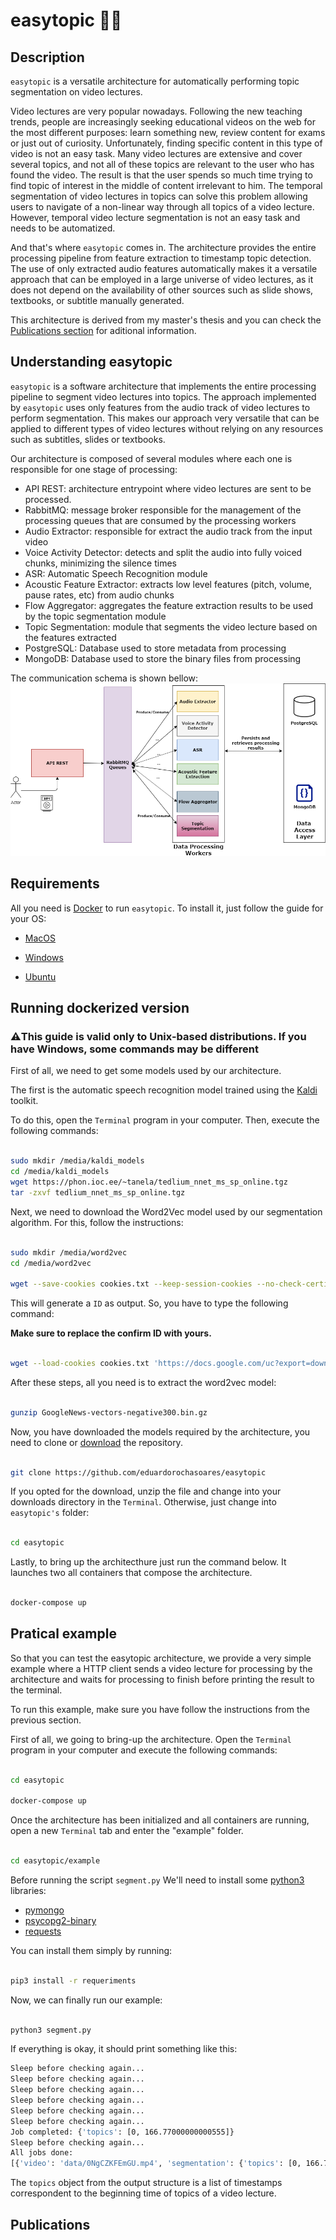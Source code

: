 # easytopic :man_teacher:

## Description
``easytopic`` is a versatile architecture for automatically performing topic segmentation on video lectures. 

Video lectures are very popular nowadays. Following the new teaching trends, people are increasingly seeking educational videos on the web
for the most different purposes: learn something new, review content for exams or just out of curiosity. Unfortunately, finding specific
content in this type of video is not an easy task. Many video lectures are extensive and cover several topics, and not all of these topics
are relevant to the user who has found the video. The result is that the user spends so much time trying to find topic of interest in the
middle of content irrelevant to him. The temporal segmentation of video lectures in topics can solve this problem allowing users to
navigate of a non-linear way through all topics of a video lecture. However, temporal video lecture segmentation is not an easy task
and needs to be automatized.


And that's where ``easytopic`` comes in. The architecture provides the entire processing pipeline from feature extraction to
timestamp topic detection. The use of only extracted audio features automatically makes it a versatile approach that can be employed in
a large universe of video lectures, as it does not depend on the availability of other sources such as slide shows, textbooks, 
or subtitle manually generated.

This architecture is derived from my master's thesis and you can check the [Publications section](#publications) for aditional information.

## Understanding easytopic

`easytopic` is a software architecture that implements the entire processing pipeline to segment video lectures into topics. The approach implemented by `easytopic` uses only features from the audio track of video lectures to perform segmentation. This makes our approach very versatile that can be applied to different types of video lectures without relying on any resources such as subtitles, slides or textbooks.

Our architecture is composed of several modules where each one is responsible for one stage of processing:
* API REST: architecture entrypoint where video lectures are sent to be processed.
* RabbitMQ: message broker responsible for the management of the processing queues that are consumed by the processing workers
* Audio Extractor: responsible for extract the audio track from the input video
* Voice Activity Detector: detects and split the audio into fully voiced chunks, minimizing the silence times
* ASR: Automatic Speech Recognition module
* Acoustic Feature Extractor: extracts low level features (pitch, volume, pause rates, etc) from audio chunks
* Flow Aggregator: aggregates the feature extraction results to be used by the topic segmentation module
* Topic Segmentation: module that segments the video lecture based on the features extracted
* PostgreSQL: Database used to store metadata from processing
* MongoDB: Database used to store the binary files from processing


The communication schema is shown bellow:
![alt text](communication.png)

## Requirements
All you need is [Docker](https://www.docker.com/) to run `easytopic`. To install it, just follow the guide for your OS:

- [MacOS](https://docs.docker.com/docker-for-mac/install/)

* [Windows](https://docs.docker.com/docker-for-windows/install/)

- [Ubuntu](https://phoenixnap.com/kb/how-to-install-docker-on-ubuntu-18-04)

## Running dockerized version



### **⚠️This guide is valid only to Unix-based distributions. If you have Windows, some commands may be different**


First of all, we need to get some models used by our architecture. 

The first is the automatic speech recognition model trained using the [Kaldi](https://kaldi-asr.org/) toolkit.

To do this, open the `Terminal` program in your computer. Then, execute the following commands:


```sh

sudo mkdir /media/kaldi_models
cd /media/kaldi_models
wget https://phon.ioc.ee/~tanela/tedlium_nnet_ms_sp_online.tgz
tar -zxvf tedlium_nnet_ms_sp_online.tgz
```


Next, we need to download the Word2Vec model used by our segmentation algorithm. For this, follow the instructions:

```sh

sudo mkdir /media/word2vec
cd /media/word2vec

wget --save-cookies cookies.txt --keep-session-cookies --no-check-certificate 'https://docs.google.com/uc?export=download&id=0B7XkCwpI5KDYNlNUTTlSS21pQmM' -O- | sed -rn 's/.*confirm=([0-9A-Za-z_]+).*/Code: \1\n/p'
```
This will generate a `ID` as output. So, you have to type the following command:

**Make sure to replace the confirm ID with yours.**

```sh

wget --load-cookies cookies.txt 'https://docs.google.com/uc?export=download&confirm=YOURCODEID&id=0B7XkCwpI5KDYNlNUTTlSS21pQmM' -O GoogleNews-vectors-negative300.bin.gz'
```

After these steps, all you need is to extract the word2vec model:

```sh

gunzip GoogleNews-vectors-negative300.bin.gz

```

Now, you have downloaded the models required by the architecture, you need to clone or [download](https://github.com/eduardorochasoares/easytopic/master.zip) the repository.

```sh

git clone https://github.com/eduardorochasoares/easytopic

```

If you opted for the download, unzip the file and change into your downloads directory in the `Terminal`. Otherwise, just change into `easytopic's` folder:

```sh

cd easytopic

```
Lastly, to bring up the architecthure just run the command below. It launches two all containers that compose the architecture.

```sh

docker-compose up

```

## Pratical example
So that you can test the easytopic architecture, we provide a very simple example where a HTTP client sends a video lecture for processing by the architecture and waits for processing to finish before printing the result to the terminal.

To run this example, make sure you have follow the instructions from the previous section.

First of all, we going to bring-up the architecture. Open the `Terminal` program in your computer and execute the following commands:

```sh

cd easytopic

docker-compose up

```
Once the architecture has been initialized and all containers are running, 
open a new `Terminal` tab and enter the "example" folder.

```sh

cd easytopic/example

```

Before running the script `segment.py` We'll need to install some [python3](https://www.python.org/downloads/) libraries:


* [pymongo](https://api.mongodb.com/python/current/)
* [psycopg2-binary](https://pypi.org/project/psycopg2-binary/)
* [requests](https://pypi.org/project/requests/)

You can install them simply by running:

```sh

pip3 install -r requeriments

```

Now, we can finally run our example:

```sh

python3 segment.py

```
 If everything is okay, it should print something like this:
 
```sh
Sleep before checking again...
Sleep before checking again...
Sleep before checking again...
Sleep before checking again...
Sleep before checking again...
Sleep before checking again...
Job completed: {'topics': [0, 166.77000000000555]}
Sleep before checking again...
All jobs done:
[{'video': 'data/0NgCZKFEmGU.mp4', 'segmentation': {'topics': [0, 166.77000000000555]}}]

```

The `topics` object from the output structure is a list of timestamps correspondent to the beginning time of topics of a video lecture.

## Publications
